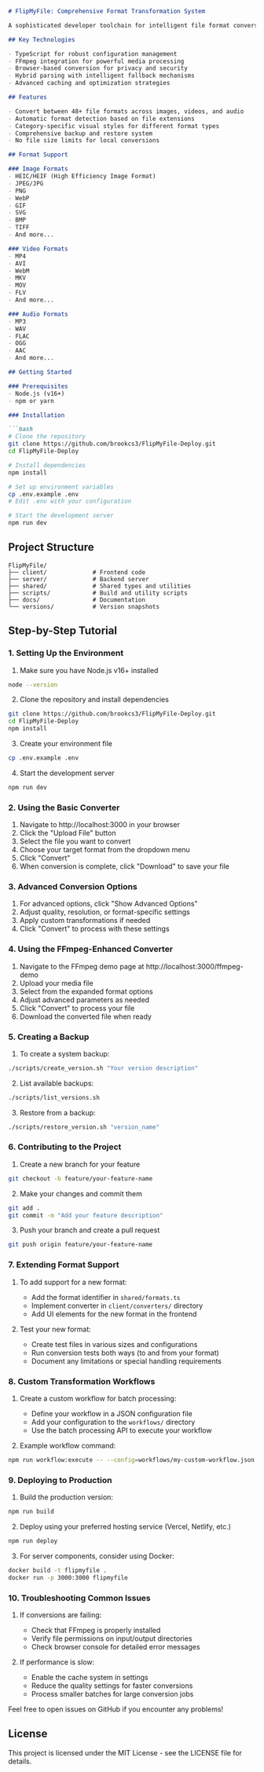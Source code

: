 ```markdown
# FlipMyFile: Comprehensive Format Transformation System

A sophisticated developer toolchain for intelligent file format conversion, focusing on advanced transformation techniques for images, videos, and audio files. Designed for deployment with modern CI/CD pipelines.

## Key Technologies

- TypeScript for robust configuration management
- FFmpeg integration for powerful media processing
- Browser-based conversion for privacy and security
- Hybrid parsing with intelligent fallback mechanisms
- Advanced caching and optimization strategies

## Features

- Convert between 48+ file formats across images, videos, and audio
- Automatic format detection based on file extensions
- Category-specific visual styles for different format types
- Comprehensive backup and restore system
- No file size limits for local conversions

## Format Support

### Image Formats
- HEIC/HEIF (High Efficiency Image Format)
- JPEG/JPG
- PNG
- WebP
- GIF
- SVG
- BMP
- TIFF
- And more...

### Video Formats
- MP4
- AVI
- WebM
- MKV
- MOV
- FLV
- And more...

### Audio Formats
- MP3
- WAV
- FLAC
- OGG
- AAC
- And more...

## Getting Started

### Prerequisites
- Node.js (v16+)
- npm or yarn

### Installation

```bash
# Clone the repository
git clone https://github.com/brookcs3/FlipMyFile-Deploy.git
cd FlipMyFile-Deploy

# Install dependencies
npm install

# Set up environment variables
cp .env.example .env
# Edit .env with your configuration

# Start the development server
npm run dev
```

## Project Structure

```
FlipMyFile/
├── client/             # Frontend code
├── server/             # Backend server
├── shared/             # Shared types and utilities
├── scripts/            # Build and utility scripts
├── docs/               # Documentation
└── versions/           # Version snapshots
```

## Step-by-Step Tutorial

### 1. Setting Up the Environment

1. Make sure you have Node.js v16+ installed
```bash
node --version
```

2. Clone the repository and install dependencies
```bash
git clone https://github.com/brookcs3/FlipMyFile-Deploy.git
cd FlipMyFile-Deploy
npm install
```

3. Create your environment file
```bash
cp .env.example .env
```

4. Start the development server
```bash
npm run dev
```

### 2. Using the Basic Converter

1. Navigate to http://localhost:3000 in your browser
2. Click the "Upload File" button
3. Select the file you want to convert
4. Choose your target format from the dropdown menu
5. Click "Convert"
6. When conversion is complete, click "Download" to save your file

### 3. Advanced Conversion Options

1. For advanced options, click "Show Advanced Options"
2. Adjust quality, resolution, or format-specific settings
3. Apply custom transformations if needed
4. Click "Convert" to process with these settings

### 4. Using the FFmpeg-Enhanced Converter

1. Navigate to the FFmpeg demo page at http://localhost:3000/ffmpeg-demo
2. Upload your media file
3. Select from the expanded format options
4. Adjust advanced parameters as needed
5. Click "Convert" to process your file
6. Download the converted file when ready

### 5. Creating a Backup

1. To create a system backup:
```bash
./scripts/create_version.sh "Your version description"
```

2. List available backups:
```bash
./scripts/list_versions.sh
```

3. Restore from a backup:
```bash
./scripts/restore_version.sh "version_name"
```

### 6. Contributing to the Project

1. Create a new branch for your feature
```bash
git checkout -b feature/your-feature-name
```

2. Make your changes and commit them
```bash
git add .
git commit -m "Add your feature description"
```

3. Push your branch and create a pull request
```bash
git push origin feature/your-feature-name
```

### 7. Extending Format Support

1. To add support for a new format:
   - Add the format identifier in `shared/formats.ts`
   - Implement converter in `client/converters/` directory
   - Add UI elements for the new format in the frontend

2. Test your new format:
   - Create test files in various sizes and configurations
   - Run conversion tests both ways (to and from your format)
   - Document any limitations or special handling requirements

### 8. Custom Transformation Workflows

1. Create a custom workflow for batch processing:
   - Define your workflow in a JSON configuration file
   - Add your configuration to the `workflows/` directory
   - Use the batch processing API to execute your workflow

2. Example workflow command:
```bash
npm run workflow:execute -- --config=workflows/my-custom-workflow.json
```

### 9. Deploying to Production

1. Build the production version:
```bash
npm run build
```

2. Deploy using your preferred hosting service (Vercel, Netlify, etc.)
```bash
npm run deploy
```

3. For server components, consider using Docker:
```bash
docker build -t flipmyfile .
docker run -p 3000:3000 flipmyfile
```

### 10. Troubleshooting Common Issues

1. If conversions are failing:
   - Check that FFmpeg is properly installed
   - Verify file permissions on input/output directories
   - Check browser console for detailed error messages

2. If performance is slow:
   - Enable the cache system in settings
   - Reduce the quality settings for faster conversions
   - Process smaller batches for large conversion jobs

Feel free to open issues on GitHub if you encounter any problems!

## License

This project is licensed under the MIT License - see the LICENSE file for details.
```